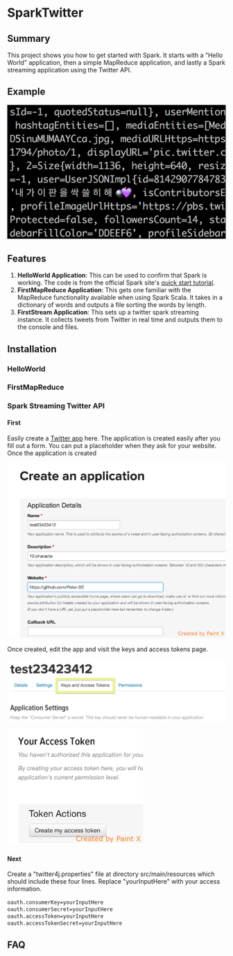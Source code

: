 # SparkTwitter

## Summary
This project shows you how to get started with Spark.  It starts with a "Hello World" application, then a simple MapReduce application, and lastly a Spark streaming application using the Twitter API.

## Example

![Twitter Stream](src/main/resources/spark_streaming_twitter.png)

## Features 

1. **HelloWorld Application**: This can be used to confirm that Spark is working.
  The code is from the official Spark site's [quick start tutorial](https://spark.apache.org/docs/latest/quick-start.html).
2. **FirstMapReduce Application**: This gets one familiar with the MapReduce functionality available when using Spark Scala.  It takes in a dictionary of words and outputs a file sorting the words by length.
3. **FirstStream Application**: This sets up a twitter spark streaming instance.  It collects tweets from Twitter in real time and outputs them to the console and files.

## Installation

### HelloWorld


### FirstMapReduce


### Spark Streaming Twitter API

#### First

Easily create a [Twitter app](https://apps.twitter.com/) here.  The application is created easily after you fill out a form.  You can put a placeholder when they ask for your website.  Once the application is created

![Twitter App page 1](src/main/resources/app_twitter_page1.png)

Once created, edit the app and visit the keys and access tokens page.

![Twitter App page 2 part 1](src/main/resources/app_twitter_page2_part1.png)

![Twitter App page 2 part 2](src/main/resources/app_twitter_page2_part2.png)

#### Next

Create a "twitter4j.properties" file at directory src/main/resources which should include these four lines.  Replace "yourInputHere" with your access information.

	oauth.consumerKey=yourInputHere
	oauth.consumerSecret=yourInputHere
	oauth.accessToken=yourInputHere
	oauth.accessTokenSecret=yourInputHere

## FAQ

